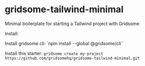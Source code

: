 # gridsome-tailwind-minimal
Minimal boilerplate for starting a Tailwind project with Gridsome

Install:

Install gridsome cli:
`npm install --global @gridsome/cli``

Install this starter:
`gridsome create my-project https://github.com/gridsomehq/gridsome-tailwind-minimal.git` 

